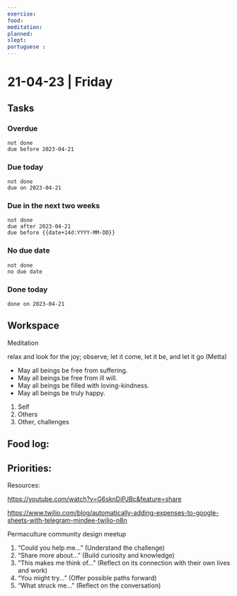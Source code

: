 ```yaml
---
exercise: 
food:
meditation:
planned:
slept:
portuguese :
---
```


# 21-04-23 | Friday

## Tasks
### Overdue
```tasks
not done
due before 2023-04-21
```

### Due today
```tasks
not done
due on 2023-04-21
```

### Due in the next two weeks
```tasks
not done
due after 2023-04-21
due before {{date+14d:YYYY-MM-DD}}
```

### No due date
```tasks
not done
no due date
```

### Done today
```tasks
done on 2023-04-21
```

## Workspace

Meditation 

relax and look for the joy; observe; let it come, let it be, and let it go
(Metta)
-   May all beings be free from suffering.
-   May all beings be free from ill will.
-   May all beings be filled with loving-kindness.
-   May all beings be truly happy.

1. Self
2. Others
3. Other, challenges

Food log:
- 

Priorities:
- 

Resources:

https://youtube.com/watch?v=G6sknDiPJBc&feature=share

https://www.twilio.com/blog/automatically-adding-expenses-to-google-sheets-with-telegram-mindee-twilio-n8n

Permaculture community design meetup

1.  “Could you help me…” (Understand the challenge)
2.  “Share more about…” (Build curiosity and knowledge)
3.  “This makes me think of…” (Reflect on its connection with their own lives and work)
4.  “You might try…” (Offer possible paths forward)
5.  “What struck me…” (Reflect on the conversation)